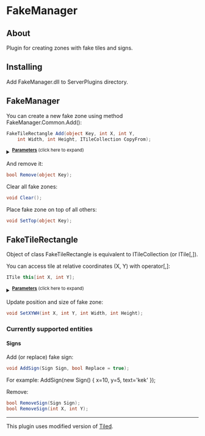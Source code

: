 # FakeManager

## About
Plugin for creating zones with fake tiles and signs.

## Installing
Add FakeManager.dll to ServerPlugins directory.

## FakeManager
You can create a new fake zone using method FakeManager.Common.Add():
```cs
FakeTileRectangle Add(object Key, int X, int Y,
	int Width, int Height, ITileCollection CopyFrom);
```
<details><summary> <sup><b><ins>Parameters</ins></b> (click here to expand)</sup> </summary>
<p>

* object **Key**
	* Unique identifier.
* [ITileCollection **CopyFrom**]
	* Tiles to copy from if specified.

</p>
</details>

And remove it:
```cs
bool Remove(object Key);
```

Clear all fake zones:
```cs
void Clear();
```

Place fake zone on top of all others:
```cs
void SetTop(object Key);
```

## FakeTileRectangle
Object of class FakeTileRectangle is equivalent to ITileCollection (or ITile[,]).

You can access tile at relative coordinates (X, Y) with operator[,]:
```cs
ITile this[int X, int Y];
```
<details><summary> <sup><b><ins>Parameters</ins></b> (click here to expand)</sup> </summary>
<p>

* int **X**
	* Horizontal coordinate relative to left border of rectangle.
* int **Y**
	* Vertical coordinate relative to top border of rectangle.

</p>
</details>

Update position and size of fake zone:
```cs
void SetXYWH(int X, int Y, int Width, int Height);
```

### Currently supported entities

#### Signs

Add (or replace) fake sign:
```cs
void AddSign(Sign Sign, bool Replace = true);
```
For example: AddSign(new Sign() { x=10, y=5, text='kek' });

Remove:
```cs
bool RemoveSign(Sign Sign);
bool RemoveSign(int X, int Y);
```

***

This plugin uses modified version of [Tiled](https://github.com/thanatos-tshock/Tiled).